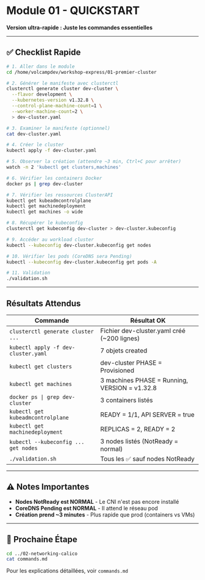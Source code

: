 # Module 01 - QUICKSTART

**Version ultra-rapide : Juste les commandes essentielles**

---

## ✅ Checklist Rapide

```bash
# 1. Aller dans le module
cd /home/volcampdev/workshop-express/01-premier-cluster

# 2. Générer le manifeste avec clusterctl
clusterctl generate cluster dev-cluster \
  --flavor development \
  --kubernetes-version v1.32.8 \
  --control-plane-machine-count=1 \
  --worker-machine-count=2 \
  > dev-cluster.yaml

# 3. Examiner le manifeste (optionnel)
cat dev-cluster.yaml

# 4. Créer le cluster
kubectl apply -f dev-cluster.yaml

# 5. Observer la création (attendre ~3 min, Ctrl+C pour arrêter)
watch -n 2 'kubectl get clusters,machines'

# 6. Vérifier les containers Docker
docker ps | grep dev-cluster

# 7. Vérifier les ressources ClusterAPI
kubectl get kubeadmcontrolplane
kubectl get machinedeployment
kubectl get machines -o wide

# 8. Récupérer le kubeconfig
clusterctl get kubeconfig dev-cluster > dev-cluster.kubeconfig

# 9. Accéder au workload cluster
kubectl --kubeconfig dev-cluster.kubeconfig get nodes

# 10. Vérifier les pods (CoreDNS sera Pending)
kubectl --kubeconfig dev-cluster.kubeconfig get pods -A

# 11. Validation
./validation.sh
```

---

## Résultats Attendus

| Commande | Résultat OK |
|----------|-------------|
| `clusterctl generate cluster ...` | Fichier dev-cluster.yaml créé (~200 lignes) |
| `kubectl apply -f dev-cluster.yaml` | 7 objets created |
| `kubectl get clusters` | dev-cluster PHASE = Provisioned |
| `kubectl get machines` | 3 machines PHASE = Running, VERSION = v1.32.8 |
| `docker ps \| grep dev-cluster` | 3 containers listés |
| `kubectl get kubeadmcontrolplane` | READY = 1/1, API SERVER = true |
| `kubectl get machinedeployment` | REPLICAS = 2, READY = 2 |
| `kubectl --kubeconfig ... get nodes` | 3 nodes listés (NotReady = normal) |
| `./validation.sh` | Tous les ✅ sauf nodes NotReady |

---

## ⚠️ Notes Importantes

- **Nodes NotReady est NORMAL** - Le CNI n'est pas encore installé
- **CoreDNS Pending est NORMAL** - Il attend le réseau pod
- **Création prend ~3 minutes** - Plus rapide que prod (containers vs VMs)

---

## 🚀 Prochaine Étape

```bash
cd ../02-networking-calico
cat commands.md
```

Pour les explications détaillées, voir `commands.md`